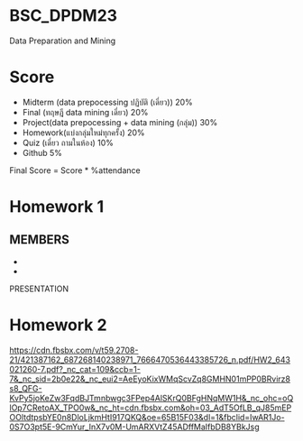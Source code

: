 # BSC_DPDM23
Data Preparation and Mining

# Score
- Midterm (data prepocessing ปฏิบัติ (เดี่ยว)) 20%
- Final (ทฤษฎี data mining เดี่ยว) 20%
- Project(data prepocessing + data mining (กลุ่ม)) 30%
- Homework(แบ่งกลุ่มใหม่ทุกครั้ง) 20%
- Quiz (เดี่ยว ถามในห้อง) 10%
- Github 5%

Final Score = Score * %attendance

# Homework 1 
MEMBERS
- 
-
-

PRESENTATION

# Homework 2
https://cdn.fbsbx.com/v/t59.2708-21/421387162_687268140238971_7666470536443385726_n.pdf/HW2_643021260-7.pdf?_nc_cat=109&ccb=1-7&_nc_sid=2b0e22&_nc_eui2=AeEyoKixWMqScvZq8GMHN01mPP0BRvirz8s8_QFG-KvPy5joKeZw3FqdBJTmnbwgc3FPep4AlSKrQ0BFgHNqMW1H&_nc_ohc=oQlOp7CRetoAX_TPO0w&_nc_ht=cdn.fbsbx.com&oh=03_AdT5OfLB_qJ85mEPOOltdtpsbYE0n8DloLjkmHtI917QKQ&oe=65B15F03&dl=1&fbclid=IwAR1Jo-0S7O3pt5E-9CmYur_InX7v0M-UmARXVtZ45ADffMaIfbDB8YBkJsg

